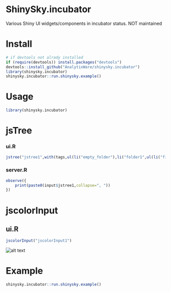 ShinySky.incubator
========

Various Shiny UI widgets/components in incubator status. NOT maintained


# Install
```r
# if devtools not alrady installed
if (require(devtools)) install.packages("devtools")
devtools::install_github("AnalytixWare/shinysky.incubator")
library(shinysky.incubator)
shinysky.incubator::run.shinysky.example()
```

# Usage

```r
library(shinysky.incubator)
```

# jsTree
### ui.R

```r
jstree("jstree1",with(tags,ul(li("empty_folder"),li("folder1",ul(li("file1"),li("file2"))))))
```

### server.R
```r
observe({
	print(paste0(input$jstree1,collapse=", "))
})

```

# jscolorInput
## ui.R

```r
jscolorInput("jscolorInput1")
```

![alt text](https://github.com/AnalytixWare/ShinySky/blob/master/screenshots/jscolor.png?raw=true "jscolorInput")

# Example

```r
shinysky.incubator::run.shinysky.example()
```
